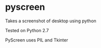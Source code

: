 # pyscreen
Takes a screenshot of desktop using python

Tested on Python 2.7

PyScreen uses PIL and Tkinter
